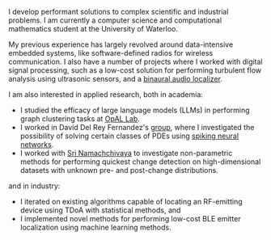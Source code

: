 I develop performant solutions to complex scientific and industrial problems.
I am currently a computer science and computational mathematics student
at the University of Waterloo.

My previous experience has largely revolved around data-intensive embedded systems,
like software-defined radios for wireless communication.
I also have a number of projects where I worked with digital signal processing,
such as a low-cost solution for performing turbulent flow analysis using
ultrasonic sensors, and a [binaural audio localizer](https://github.com/davidgur/3d-sound-synthesis).

I am also interested in applied research, both in academia:
- I studied the efficacy of large language models (LLMs) in performing graph clustering tasks at [OpAL Lab](https://opallab.ca/).
- I worked in David Del Rey Fernandez's [group](https://uwaterloo.ca/scholar/ddelreyf), where I investigated the possibility of solving certain classes of PDEs using [spiking neural networks](https://en.wikipedia.org/wiki/Spiking_neural_network).
- I worked with [Sri Namachchivaya](https://uwaterloo.ca/applied-mathematics/people-profiles/n-sri-namachchivaya) to investigate non-parametric methods for performing quickest change detection on high-dimensional datasets with unknown pre- and post-change distributions.

and in industry:
- I iterated on existing algorithms capable of locating an RF-emitting device using TDoA with statistical methods, and
- I implemented novel methods for performing low-cost BLE emitter localization using machine learning methods.
